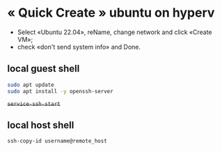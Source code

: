 # « Quick Create » ubuntu on hyperv
- Select «Ubuntu 22.04», reName, change network and click «Create VM»;
- check «don't send system info» and Done.

## local guest shell
```sh
sudo apt update
sudo apt install -y openssh-server

```
~~```service-ssh-start```~~
## local host shell
```sh
ssh-copy-id username@remote_host
```
